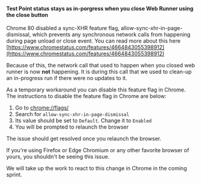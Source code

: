 #### Test Point status stays as in-porgress when you close Web Runner using the close button

Chrome 80 disabled a sync-XHR feature flag, allow-sync-xhr-in-page-dismissal, which prevents any synchronous network calls from happening during page unload or close event. You can read more about this here [https://www.chromestatus.com/features/4664843055398912](https://www.chromestatus.com/features/4664843055398912)

Because of this, the network call that used to happen when you closed web runner is now **not** happening. It is during this call that we used to clean-up an in-progress run if there were no updates to it.
 
As a temporary workaround you can disable this feature flag in Chrome. The instructions to disable the feature flag in Chrome are below:
1. Go to [chrome://flags/](chrome://flags/)  
2. Search for ```allow-sync-xhr-in-page-dismissal```  
3. Its value should be set to ```Default```. Change it to ```Enabled```
4. You will be prompted to relaunch the browser  

The issue should get resolved once you relaunch the browser.

If you're using Firefox or Edge Chromium or any other favorite browser of yours, you shouldn't be seeing this issue.  

We will take up the work to react to this change in Chrome in the coming sprint.

